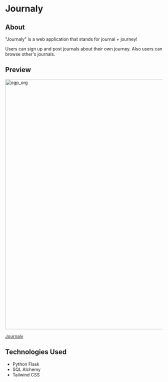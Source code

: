 # Journaly

## About

"Journaly" is a web application that stands for journal + journey!

Users can sign up and post journals about their own journey.
Also users can browse other's journals.

## Preview

<img width="800" alt="ogp_org" src="https://user-images.githubusercontent.com/55824449/110138064-6e9ffb00-7d86-11eb-82f5-42c82eba0c57.png">

[Journaly](https://my-journaly.herokuapp.com)

## Technologies Used

- Python Flask
- SQL Alchemy
- Tailwind CSS